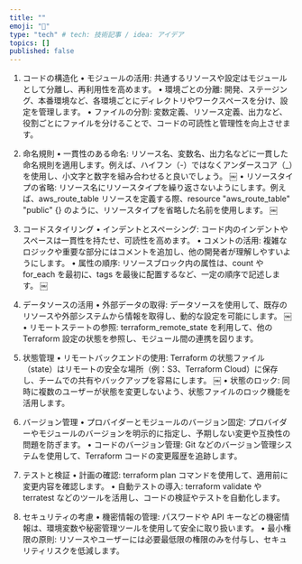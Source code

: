 ```yaml
---
title: ""
emoji: "📝"
type: "tech" # tech: 技術記事 / idea: アイデア
topics: []
published: false
---
```


1. コードの構造化
	•	モジュールの活用: 共通するリソースや設定はモジュールとして分離し、再利用性を高めます。
	•	環境ごとの分離: 開発、ステージング、本番環境など、各環境ごとにディレクトリやワークスペースを分け、設定を管理します。
	•	ファイルの分割: 変数定義、リソース定義、出力など、役割ごとにファイルを分けることで、コードの可読性と管理性を向上させます。

2. 命名規則
	•	一貫性のある命名: リソース名、変数名、出力名などに一貫した命名規則を適用します。例えば、ハイフン（-）ではなくアンダースコア（_）を使用し、小文字と数字を組み合わせると良いでしょう。  ￼
	•	リソースタイプの省略: リソース名にリソースタイプを繰り返さないようにします。例えば、aws_route_table リソースを定義する際、resource "aws_route_table" "public" {} のように、リソースタイプを省略した名前を使用します。  ￼

3. コードスタイリング
	•	インデントとスペーシング: コード内のインデントやスペースは一貫性を持たせ、可読性を高めます。
	•	コメントの活用: 複雑なロジックや重要な部分にはコメントを追加し、他の開発者が理解しやすいようにします。
	•	属性の順序: リソースブロック内の属性は、count や for_each を最初に、tags を最後に配置するなど、一定の順序で記述します。  ￼

4. データソースの活用
	•	外部データの取得: データソースを使用して、既存のリソースや外部システムから情報を取得し、動的な設定を可能にします。 ￼
	•	リモートステートの参照: terraform_remote_state を利用して、他の Terraform 設定の状態を参照し、モジュール間の連携を図ります。

5. 状態管理
	•	リモートバックエンドの使用: Terraform の状態ファイル（state）はリモートの安全な場所（例：S3、Terraform Cloud）に保存し、チームでの共有やバックアップを容易にします。 ￼
	•	状態のロック: 同時に複数のユーザーが状態を変更しないよう、状態ファイルのロック機能を活用します。

6. バージョン管理
	•	プロバイダーとモジュールのバージョン固定: プロバイダーやモジュールのバージョンを明示的に指定し、予期しない変更や互換性の問題を防ぎます。
	•	コードのバージョン管理: Git などのバージョン管理システムを使用して、Terraform コードの変更履歴を追跡します。

7. テストと検証
	•	計画の確認: terraform plan コマンドを使用して、適用前に変更内容を確認します。
	•	自動テストの導入: terraform validate や terratest などのツールを活用し、コードの検証やテストを自動化します。

8. セキュリティの考慮
	•	機密情報の管理: パスワードや API キーなどの機密情報は、環境変数や秘密管理ツールを使用して安全に取り扱います。
	•	最小権限の原則: リソースやユーザーには必要最低限の権限のみを付与し、セキュリティリスクを低減します。